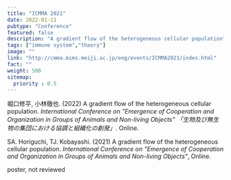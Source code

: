 ```yaml
---
title: "ICMMA 2021"
date: 2022-01-11
pubtype: "Conference"
featured: false
description: "A gradient flow of the heterogeneous cellular population"
tags: ["immune system","theory"]
image: ""
link: "http://cmma.mims.meiji.ac.jp/eng/events/ICMMA2021/index.html"
fact: ""
weight: 500
sitemap:
  priority : 0.5
---
```


堀口修平, 小林徹也. (2022) A gradient flow of the heterogeneous cellular population. _International Conference on
"Emergence of Cooperation and Organization in Groups of Animals and Non-living Objects"
「生物及び無生物の集団における協調と組織化の創発」_. Online.

SA. Horiguchi, TJ. Kobayashi. (2021) A gradient flow of the heterogeneous cellular population. _International Conference on
"Emergence of Cooperation and Organization in Groups of Animals and Non-living Objects"_, Online.

poster, not reviewed


